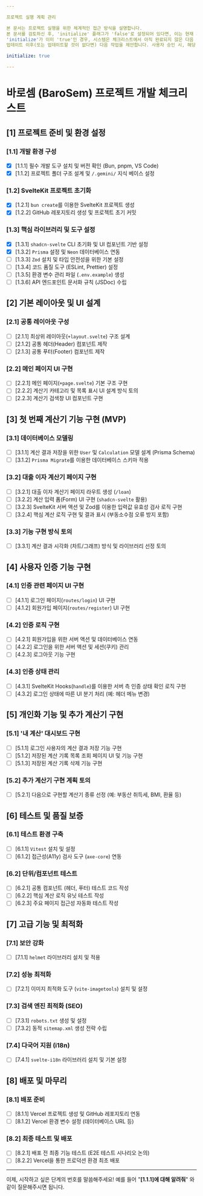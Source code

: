 ```yaml
---

프로젝트 실행 계획 관리

본 문서는 프로젝트 실행을 위한 체계적인 접근 방식을 설명합니다.
본 문서를 검토하신 후, 'initialize' 플래그가 'false'로 설정되어 있다면, 이는 현재 계획이 템플릿임을 의미합니다. 프로젝트의 특정 요구사항에 맞게 이 템플릿을 재구성하신 다음, 'initialize' 값을 'true'로 변경해 주십시오.
'initialize'가 이미 'true'인 경우, 시스템은 체크리스트에서 아직 완료되지 않은 다음 작업을 제안하기 전 개선이 필요한 부분을 업데이트합니다. 
업데이트 이후(또는 업데이트할 것이 없다면) 다음 작업을 제안합니다. 사용자 승인 시, 해당 작업은 완료([X])로 표시되며 실행이 진행됩니다.

initialize: true

---
```


# 바로셈 (BaroSem) 프로젝트 개발 체크리스트

## [1] 프로젝트 준비 및 환경 설정

### [1.1] 개발 환경 구성

- [x] [1.1.1] 필수 개발 도구 설치 및 버전 확인 (Bun, pnpm, VS Code)
- [x] [1.1.2] 프로젝트 폴더 구조 설계 및 `/.gemini/` 지식 베이스 설정

### [1.2] SvelteKit 프로젝트 초기화

- [x] [1.2.1] `bun create`를 이용한 SvelteKit 프로젝트 생성
- [x] [1.2.2] GitHub 레포지토리 생성 및 프로젝트 초기 커밋

### [1.3] 핵심 라이브러리 및 도구 설정

- [x] [1.3.1] `shadcn-svelte` CLI 초기화 및 UI 컴포넌트 기반 설정
- [x] [1.3.2] `Prisma` 설정 및 `Neon` 데이터베이스 연동
- [ ] [1.3.3] `Zod` 설치 및 타입 안전성을 위한 기본 설정
- [ ] [1.3.4] 코드 품질 도구 (ESLint, Prettier) 설정
- [ ] [1.3.5] 환경 변수 관리 파일 (`.env.example`) 생성
- [ ] [1.3.6] API 엔드포인트 문서화 규칙 (JSDoc) 수립

## [2] 기본 레이아웃 및 UI 설계

### [2.1] 공통 레이아웃 구성

- [ ] [2.1.1] 최상위 레이아웃(`+layout.svelte`) 구조 설계
- [ ] [2.1.2] 공통 헤더(Header) 컴포넌트 제작
- [ ] [2.1.3] 공통 푸터(Footer) 컴포넌트 제작

### [2.2] 메인 페이지 UI 구현

- [ ] [2.2.1] 메인 페이지(`+page.svelte`) 기본 구조 구현
- [ ] [2.2.2] 계산기 카테고리 및 목록 표시 UI 설계 방식 토의
- [ ] [2.2.3] 계산기 검색창 UI 컴포넌트 구현

## [3] 첫 번째 계산기 기능 구현 (MVP)

### [3.1] 데이터베이스 모델링

- [ ] [3.1.1] 계산 결과 저장을 위한 `User` 및 `Calculation` 모델 설계 (Prisma Schema)
- [ ] [3.1.2] `Prisma Migrate`를 이용한 데이터베이스 스키마 적용

### [3.2] 대출 이자 계산기 페이지 구현

- [ ] [3.2.1] 대출 이자 계산기 페이지 라우트 생성 (`/loan`)
- [ ] [3.2.2] 계산 입력 폼(Form) UI 구현 (`shadcn-svelte` 활용)
- [ ] [3.2.3] SvelteKit 서버 액션 및 Zod를 이용한 입력값 유효성 검사 로직 구현
- [ ] [3.2.4] 핵심 계산 로직 구현 및 결과 표시 (부동소수점 오류 방지 포함)

### [3.3] 기능 구현 방식 토의

- [ ] [3.3.1] 계산 결과 시각화 (차트/그래프) 방식 및 라이브러리 선정 토의

## [4] 사용자 인증 기능 구현

### [4.1] 인증 관련 페이지 UI 구현

- [ ] [4.1.1] 로그인 페이지(`routes/login`) UI 구현
- [ ] [4.1.2] 회원가입 페이지(`routes/register`) UI 구현

### [4.2] 인증 로직 구현

- [ ] [4.2.1] 회원가입을 위한 서버 액션 및 데이터베이스 연동
- [ ] [4.2.2] 로그인을 위한 서버 액션 및 세션(쿠키) 관리
- [ ] [4.2.3] 로그아웃 기능 구현

### [4.3] 인증 상태 관리

- [ ] [4.3.1] SvelteKit Hooks(`handle`)를 이용한 서버 측 인증 상태 확인 로직 구현
- [ ] [4.3.2] 로그인 상태에 따른 UI 분기 처리 (예: 헤더 메뉴 변경)

## [5] 개인화 기능 및 추가 계산기 구현

### [5.1] '내 계산' 대시보드 구현

- [ ] [5.1.1] 로그인 사용자의 계산 결과 저장 기능 구현
- [ ] [5.1.2] 저장된 계산 기록 목록 조회 페이지 UI 및 기능 구현
- [ ] [5.1.3] 저장된 계산 기록 삭제 기능 구현

### [5.2] 추가 계산기 구현 계획 토의

- [ ] [5.2.1] 다음으로 구현할 계산기 종류 선정 (예: 부동산 취득세, BMI, 환율 등)

## [6] 테스트 및 품질 보증

### [6.1] 테스트 환경 구축

- [ ] [6.1.1] `Vitest` 설치 및 설정
- [ ] [6.1.2] 접근성(A11y) 검사 도구 (`axe-core`) 연동

### [6.2] 단위/컴포넌트 테스트

- [ ] [6.2.1] 공통 컴포넌트 (헤더, 푸터) 테스트 코드 작성
- [ ] [6.2.2] 핵심 계산 로직 유닛 테스트 작성
- [ ] [6.2.3] 주요 페이지 접근성 자동화 테스트 작성

## [7] 고급 기능 및 최적화

### [7.1] 보안 강화

- [ ] [7.1.1] `helmet` 라이브러리 설치 및 적용

### [7.2] 성능 최적화

- [ ] [7.2.1] 이미지 최적화 도구 (`vite-imagetools`) 설치 및 설정

### [7.3] 검색 엔진 최적화 (SEO)

- [ ] [7.3.1] `robots.txt` 생성 및 설정
- [ ] [7.3.2] 동적 `sitemap.xml` 생성 전략 수립

### [7.4] 다국어 지원 (i18n)

- [ ] [7.4.1] `svelte-i18n` 라이브러리 설치 및 기본 설정

## [8] 배포 및 마무리

### [8.1] 배포 준비

- [ ] [8.1.1] Vercel 프로젝트 생성 및 GitHub 레포지토리 연동
- [ ] [8.1.2] Vercel 환경 변수 설정 (데이터베이스 URL 등)

### [8.2] 최종 테스트 및 배포

- [ ] [8.2.1] 배포 전 최종 기능 테스트 (E2E 테스트 시나리오 논의)
- [ ] [8.2.2] Vercel을 통한 프로덕션 환경 최초 배포

---

이제, 시작하고 싶은 단계의 번호를 말씀해주세요! 예를 들어 "**[1.1.1]에 대해 알려줘**" 와 같이 질문해주시면 됩니다.
